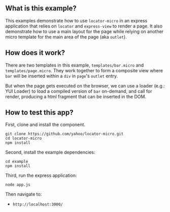 What is this example?
---------------------

This examples demonstrate how to use `locator-micro` in an express application that relies on `locator` and `express-view` to render a page. It also demonstrate how to use a main layout for the page while relying on another micro template for the main area of the page (aka `outlet`).


How does it work?
-----------------

There are two templates in this example, `templates/bar.micro` and `templates/page.micro`. They work together to form a composite view where `bar` will be inserted within a `div` in `page`'s `outlet` entry.

But when the page gets executed on the browser, we can use a loader (e.g.: YUI Loader) to load a compiled version of `bar` on-demand, and call for render, producing a html fragment that can be inserted in the DOM.


How to test this app?
---------------------

First, clone and install the component.

```
git clone https://github.com/yahoo/locator-micro.git
cd locator-micro
npm install
```

Second, install the example dependencies:

```
cd example
npm install
```

Third, run the express application:

```
node app.js
```

Then navigate to:

* `http://localhost:3000/`
